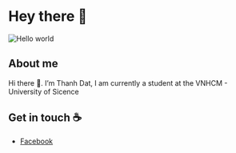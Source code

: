 # Hey there :wave:

<img src="https://raw.githubusercontent.com/sagar-viradiya/sagar-viradiya/master/resources/banner.png" alt="Hello world">

## About me

Hi there 👋. I’m Thanh Dat, I am currently a student at the VNHCM - University of Sicence
## Get in touch :coffee:

- [Facebook]([https://twitter.com/viradiya_sagar](https://www.facebook.com/jameks.hiro/))
